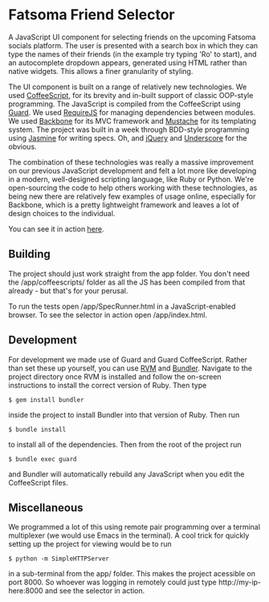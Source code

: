 # Fatsoma Friend Selector

A JavaScript UI component for selecting friends on the upcoming Fatsoma socials
platform. The user is presented with a search box in which they can type the
names of their friends (in the example try typing 'Ro' to start), and an
autocomplete dropdown appears, generated using HTML rather than native
widgets. This allows a finer granularity of styling.

The UI component is built on a range of relatively new technologies. We used
[CoffeeScript](http://coffeescript.org/), for its brevity and in-built support
of classic OOP-style programming. The JavaScript is compiled from the
CoffeeScript using [Guard](https://github.com/guard/guard).  We used
[RequireJS](http://requirejs.org/) for managing dependencies between
modules. We used [Backbone](http://documentcloud.github.com/backbone/) for its
MVC framework and [Mustache](http://mustache.github.com/) for its templating
system. The project was built in a week through BDD-style programming using
[Jasmine](http://pivotal.github.com/jasmine/) for writing specs. Oh, and
[jQuery](http://jquery.com/) and
[Underscore](http://documentcloud.github.com/underscore/) for the obvious.

The combination of these technologies was really a massive improvement on our
previous JavaScript development and felt a lot more like developing in a
modern, well-designed scripting language, like Ruby or Python. We're
open-sourcing the code to help others working with these technologies, as being
new there are relatively few examples of usage online, especially for Backbone,
which is a pretty lightweight framework and leaves a lot of design choices to
the individual.

You can see it in action
[here](http://li310-124.members.linode.com/friend-selector/).

## Building

The project should just work straight from the app folder. You don't need the
/app/coffeescripts/ folder as all the JS has been compiled from that already -
but that's for your perusal.

To run the tests open /app/SpecRunner.html in a JavaScript-enabled browser. To
see the selector in action open /app/index.html.

## Development

For development we made use of Guard and Guard CoffeeScript. Rather than set
these up yourself, you can use
[RVM](https://rvm.beginrescueend.com/) and
[Bundler](http://gembundler.com/). Navigate to the project directory once RVM
is installed and follow the on-screen instructions to install the correct
version of Ruby. Then type

    $ gem install bundler
    
inside the project to install Bundler into that version of Ruby. Then run

    $ bundle install
    
to install all of the dependencies. Then from the root of the project run

    $ bundle exec guard
    
and Bundler will automatically rebuild any JavaScript when you edit the
CoffeeScript files.

## Miscellaneous

We programmed a lot of this using remote pair programming over a terminal
multiplexer (we would use Emacs in the terminal). A cool trick for quickly
setting up the project for viewing would be to run

    $ python -m SimpleHTTPServer

in a sub-terminal from the app/ folder. This makes the project acessible on
port 8000. So whoever was logging in remotely could just type
http://my-ip-here:8000 and see the selector in action.
